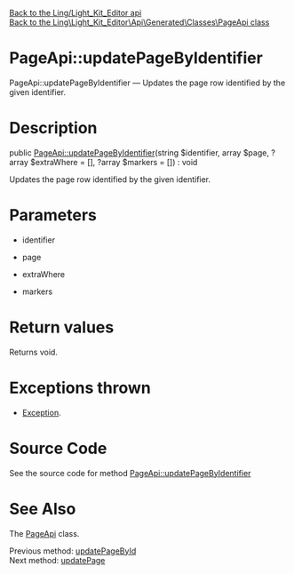 [Back to the Ling/Light_Kit_Editor api](https://github.com/lingtalfi/Light_Kit_Editor/blob/master/doc/api/Ling/Light_Kit_Editor.md)<br>
[Back to the Ling\Light_Kit_Editor\Api\Generated\Classes\PageApi class](https://github.com/lingtalfi/Light_Kit_Editor/blob/master/doc/api/Ling/Light_Kit_Editor/Api/Generated/Classes/PageApi.md)


PageApi::updatePageByIdentifier
================



PageApi::updatePageByIdentifier — Updates the page row identified by the given identifier.




Description
================


public [PageApi::updatePageByIdentifier](https://github.com/lingtalfi/Light_Kit_Editor/blob/master/doc/api/Ling/Light_Kit_Editor/Api/Generated/Classes/PageApi/updatePageByIdentifier.md)(string $identifier, array $page, ?array $extraWhere = [], ?array $markers = []) : void




Updates the page row identified by the given identifier.




Parameters
================


- identifier

    

- page

    

- extraWhere

    

- markers

    


Return values
================

Returns void.


Exceptions thrown
================

- [Exception](http://php.net/manual/en/class.exception.php).&nbsp;







Source Code
===========
See the source code for method [PageApi::updatePageByIdentifier](https://github.com/lingtalfi/Light_Kit_Editor/blob/master/Api/Generated/Classes/PageApi.php#L307-L313)


See Also
================

The [PageApi](https://github.com/lingtalfi/Light_Kit_Editor/blob/master/doc/api/Ling/Light_Kit_Editor/Api/Generated/Classes/PageApi.md) class.

Previous method: [updatePageById](https://github.com/lingtalfi/Light_Kit_Editor/blob/master/doc/api/Ling/Light_Kit_Editor/Api/Generated/Classes/PageApi/updatePageById.md)<br>Next method: [updatePage](https://github.com/lingtalfi/Light_Kit_Editor/blob/master/doc/api/Ling/Light_Kit_Editor/Api/Generated/Classes/PageApi/updatePage.md)<br>

